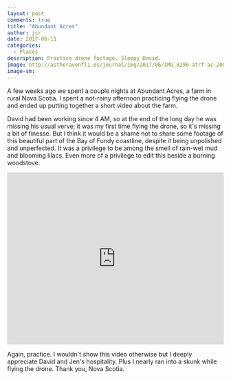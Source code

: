 ```yaml
---
layout: post
comments: true
title: "Abundant Acres"
author: jcr
date: 2017-06-11
categories:
  - Places
description: Practice drone footage. Sleepy David.
image: http://astheravenfli.es/journal/img/2017/06/IMG_8296-atrf-ac-2000-web.jpg
image-sm:
---
```


A few weeks ago we spent a couple nights at Abundant Acres, a farm in rural Nova Scotia. I spent a not-rainy afternoon practicing flying the drone and ended up putting together a short video about the farm.

David had been working since 4 AM, so at the end of the long day he was missing his usual verve; it was my first time flying the drone, so it's missing a bit of finesse. But I think it would be a shame not to share some footage of this beautiful part of the Bay of Fundy coastline, despite it being unpolished and unperfected. It was a privilege to be among the smell of rain-wet mud and blooming lilacs. Even more of a privilege to edit this beside a burning woodstove.

<iframe width="100%" height="400" src="https://www.youtube.com/embed/--3dz_lucwU" frameborder="0" allowfullscreen></iframe>

Again, practice. I wouldn't show this video otherwise but I deeply appreciate David and Jen's hospitality. Plus I nearly ran into a skunk while flying the drone. Thank you, Nova Scotia.
